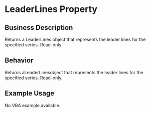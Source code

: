 # LeaderLines Property

## Business Description
Returns a LeaderLines object that represents the leader lines for the specified series. Read-only.

## Behavior
Returns aLeaderLinesobject that represents the leader lines for the specified series. Read-only.

## Example Usage
No VBA example available.